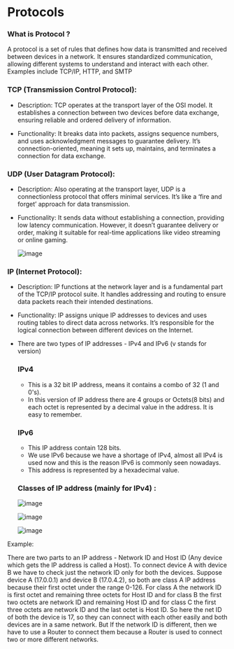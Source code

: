 


# Protocols

### What is Protocol ?
A protocol is a set of rules that defines how data is transmitted and received between devices in a network. It ensures standardized communication, allowing different systems to understand and interact with each other. Examples include TCP/IP, HTTP, and SMTP

###  TCP (Transmission Control Protocol):

- Description: TCP operates at the transport layer of the OSI model. It establishes a connection between two devices before data exchange, ensuring reliable and ordered delivery of information.

- Functionality: It breaks data into packets, assigns sequence numbers, and uses acknowledgment messages to guarantee delivery. It’s connection-oriented, meaning it sets up, maintains, and terminates a connection for data exchange.

### UDP (User Datagram Protocol):

- Description: Also operating at the transport layer, UDP is a connectionless protocol that offers minimal services. It’s like a ‘fire and forget’ approach for data transmission.

- Functionality: It sends data without establishing a connection, providing low latency communication. However, it doesn’t guarantee delivery or order, making it suitable for real-time applications like video streaming or online gaming.

  ![image](https://github.com/user-attachments/assets/9ba6be38-b091-4653-be6f-983849d6eb45)



### IP (Internet Protocol):

- Description: IP functions at the network layer and is a fundamental part of the TCP/IP protocol suite. It handles addressing and routing to ensure data packets reach their intended destinations.

- Functionality: IP assigns unique IP addresses to devices and uses routing tables to direct data across networks. It’s responsible for the logical connection between different devices on the Internet.
- There are two types of IP addresses - IPv4 and IPv6 (v stands for version)

    ### IPv4
 
    - This is a 32 bit IP address, means it contains a combo of 32 (1 and 0's).
    - In this version of IP address there are 4 groups or Octets(8 bits) and each octet is represented by a decimal value in the address. It is easy to remember.

     ### IPv6
    - This IP address contain 128 bits.
    -  We use IPv6 because we have a shortage of IPv4, almost all IPv4 is used now and this is the reason IPv6 is commonly seen nowadays. 
    - This address is represented by a hexadecimal value.

    ### Classes of IP address (mainly for IPv4) :

   ![image](https://github.com/user-attachments/assets/274f71dc-12fe-4c14-86d0-3c1c8dfdac64)

   ![image](https://github.com/user-attachments/assets/087cd355-e42c-474c-a331-29a8745698a7)

   ![image](https://github.com/user-attachments/assets/28c60af8-9d46-4d2e-82fc-e290753ccb2e)

Example:

There are two parts to an IP address - Network ID and Host ID (Any device which gets the IP address is called a Host).
To connect device A with device B we have to check just the network ID only for both the devices. Suppose device A (17.0.0.1) and device B (17.0.4.2), so both are class A IP address because their first octet under the range 0-126. For class A the network ID is first octet and remaining three octets for Host ID and for class B the first two octets are network ID and remaining Host ID and for class C the first three octets are network ID and the last octet is Host ID. So here the net ID of both the device is 17, so they can connect with each other easily and both devices are in a same network. But If the network ID is different, then we have to use a Router to connect them because a Router is used to connect two or more different networks.
